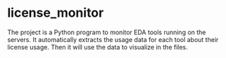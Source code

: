 # license_monitor
The project is a Python program to monitor EDA tools running on the servers.
It automatically extracts the usage data for each tool about their license usage.
Then it will use the data to visualize in the files.
